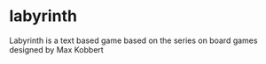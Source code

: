 # labyrinth
Labyrinth is a text based game based on the series on board games designed by Max Kobbert

